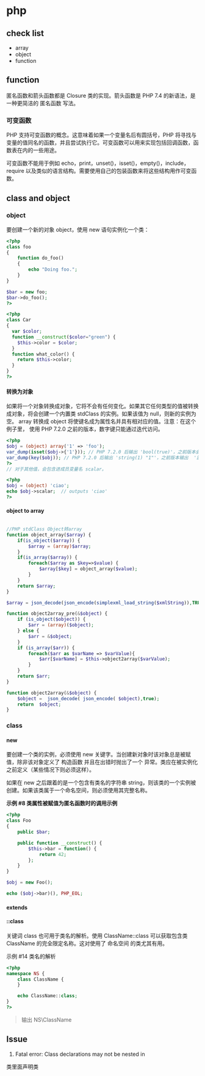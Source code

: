 # php

## check list

- array
- object
- function

## function

匿名函数和箭头函数都是 Closure 类的实现。箭头函数是 PHP 7.4 的新语法，是一种更简洁的 匿名函数 写法。

### 可变函数

PHP 支持可变函数的概念。这意味着如果一个变量名后有圆括号，PHP 将寻找与变量的值同名的函数，并且尝试执行它。可变函数可以用来实现包括回调函数，函数表在内的一些用途。

可变函数不能用于例如 echo，print，unset()，isset()，empty()，include，require 以及类似的语言结构。需要使用自己的包装函数来将这些结构用作可变函数。

## class and object
### object

要创建一个新的对象 object，使用 new 语句实例化一个类：

```php
<?php
class foo
{
    function do_foo()
    {
        echo "Doing foo."; 
    }
}

$bar = new foo;
$bar->do_foo();
?>
```

```php
<?php
class Car
{
  var $color;
  function __construct($color="green") {
    $this->color = $color;
  }
  function what_color() {
    return $this->color;
  }
}
?>
```

#### 转换为对象

如果将一个对象转换成对象，它将不会有任何变化。如果其它任何类型的值被转换成对象，将会创建一个内置类 stdClass 的实例。如果该值为 null，则新的实例为空。 array 转换成 object 将使键名成为属性名并具有相对应的值。注意：在这个例子里， 使用 PHP 7.2.0 之前的版本，数字键只能通过迭代访问。

```php
<?php
$obj = (object) array('1' => 'foo');
var_dump(isset($obj->{'1'})); // PHP 7.2.0 后输出 'bool(true)'，之前版本会输出 'bool(false)' 
var_dump(key($obj)); // PHP 7.2.0 后输出 'string(1) "1"'，之前版本输出  'int(1)' 
?>
// 对于其他值，会包含进成员变量名 scalar。
```
```php
<?php
$obj = (object) 'ciao';
echo $obj->scalar;  // outputs 'ciao'
?>
```

#### object to array

```php

//PHP stdClass Object转array  
function object_array($array) {  
    if(is_object($array)) {  
        $array = (array)$array;  
    } 
    if(is_array($array)) {
        foreach($array as $key=>$value) {  
            $array[$key] = object_array($value);  
        }  
    }  
    return $array;  
}
```

```php
$array = json_decode(json_encode(simplexml_load_string($xmlString)),TRUE);
```
```php
function object2array_pre(&$object) {
    if (is_object($object)) {
        $arr = (array)($object);
    } else {
        $arr = &$object;
    }
    if (is_array($arr)) {
        foreach($arr as $varName => $varValue){
            $arr[$varName] = $this->object2array($varValue);
        }
    }
    return $arr;
}
```

```php
function object2array(&$object) {
    $object =  json_decode( json_encode( $object),true);
    return  $object;
}
```

### class

#### new

要创建一个类的实例，必须使用 new 关键字。当创建新对象时该对象总是被赋值，除非该对象定义了 构造函数 并且在出错时抛出了一个 异常。类应在被实例化之前定义（某些情况下则必须这样）。

如果在 new 之后跟着的是一个包含有类名的字符串 string，则该类的一个实例被创建。如果该类属于一个命名空间，则必须使用其完整名称。

**示例 #8 类属性被赋值为匿名函数时的调用示例**

```php
<?php
class Foo
{
    public $bar;

    public function __construct() {
        $this->bar = function() {
            return 42;
        };
    }
}

$obj = new Foo();

echo ($obj->bar)(), PHP_EOL;
```

#### extends

#### ::class
关键词 class 也可用于类名的解析。使用 ClassName::class 可以获取包含类 ClassName 的完全限定名称。这对使用了 命名空间 的类尤其有用。

示例 #14 类名的解析

```php
<?php
namespace NS {
    class ClassName {
    }

    echo ClassName::class;
}
?>
```
> 输出 NS\ClassName
## Issue

1) Fatal error: Class declarations may not be nested in

类里面声明类


